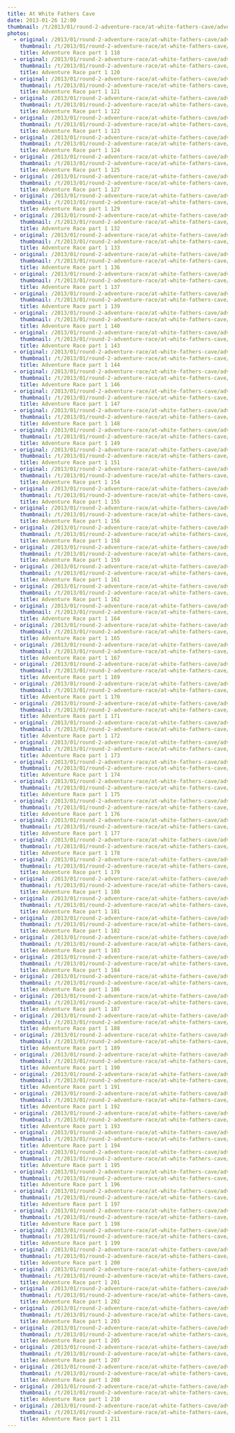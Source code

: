 ```yaml
---
title: At White Fathers Cave
date: 2013-01-26 12:00
thumbnail: /t/2013/01/round-2-adventure-race/at-white-fathers-cave/adventure-race-part-1-118.jpg
photos:
  - original: /2013/01/round-2-adventure-race/at-white-fathers-cave/adventure-race-part-1-118.jpg
    thumbnail: /t/2013/01/round-2-adventure-race/at-white-fathers-cave/adventure-race-part-1-118.jpg
    title: Adventure Race part 1 118
  - original: /2013/01/round-2-adventure-race/at-white-fathers-cave/adventure-race-part-1-120.jpg
    thumbnail: /t/2013/01/round-2-adventure-race/at-white-fathers-cave/adventure-race-part-1-120.jpg
    title: Adventure Race part 1 120
  - original: /2013/01/round-2-adventure-race/at-white-fathers-cave/adventure-race-part-1-121.jpg
    thumbnail: /t/2013/01/round-2-adventure-race/at-white-fathers-cave/adventure-race-part-1-121.jpg
    title: Adventure Race part 1 121
  - original: /2013/01/round-2-adventure-race/at-white-fathers-cave/adventure-race-part-1-122.jpg
    thumbnail: /t/2013/01/round-2-adventure-race/at-white-fathers-cave/adventure-race-part-1-122.jpg
    title: Adventure Race part 1 122
  - original: /2013/01/round-2-adventure-race/at-white-fathers-cave/adventure-race-part-1-123.jpg
    thumbnail: /t/2013/01/round-2-adventure-race/at-white-fathers-cave/adventure-race-part-1-123.jpg
    title: Adventure Race part 1 123
  - original: /2013/01/round-2-adventure-race/at-white-fathers-cave/adventure-race-part-1-124.jpg
    thumbnail: /t/2013/01/round-2-adventure-race/at-white-fathers-cave/adventure-race-part-1-124.jpg
    title: Adventure Race part 1 124
  - original: /2013/01/round-2-adventure-race/at-white-fathers-cave/adventure-race-part-1-125.jpg
    thumbnail: /t/2013/01/round-2-adventure-race/at-white-fathers-cave/adventure-race-part-1-125.jpg
    title: Adventure Race part 1 125
  - original: /2013/01/round-2-adventure-race/at-white-fathers-cave/adventure-race-part-1-127.jpg
    thumbnail: /t/2013/01/round-2-adventure-race/at-white-fathers-cave/adventure-race-part-1-127.jpg
    title: Adventure Race part 1 127
  - original: /2013/01/round-2-adventure-race/at-white-fathers-cave/adventure-race-part-1-129.jpg
    thumbnail: /t/2013/01/round-2-adventure-race/at-white-fathers-cave/adventure-race-part-1-129.jpg
    title: Adventure Race part 1 129
  - original: /2013/01/round-2-adventure-race/at-white-fathers-cave/adventure-race-part-1-132.jpg
    thumbnail: /t/2013/01/round-2-adventure-race/at-white-fathers-cave/adventure-race-part-1-132.jpg
    title: Adventure Race part 1 132
  - original: /2013/01/round-2-adventure-race/at-white-fathers-cave/adventure-race-part-1-133.jpg
    thumbnail: /t/2013/01/round-2-adventure-race/at-white-fathers-cave/adventure-race-part-1-133.jpg
    title: Adventure Race part 1 133
  - original: /2013/01/round-2-adventure-race/at-white-fathers-cave/adventure-race-part-1-136.jpg
    thumbnail: /t/2013/01/round-2-adventure-race/at-white-fathers-cave/adventure-race-part-1-136.jpg
    title: Adventure Race part 1 136
  - original: /2013/01/round-2-adventure-race/at-white-fathers-cave/adventure-race-part-1-137.jpg
    thumbnail: /t/2013/01/round-2-adventure-race/at-white-fathers-cave/adventure-race-part-1-137.jpg
    title: Adventure Race part 1 137
  - original: /2013/01/round-2-adventure-race/at-white-fathers-cave/adventure-race-part-1-139.jpg
    thumbnail: /t/2013/01/round-2-adventure-race/at-white-fathers-cave/adventure-race-part-1-139.jpg
    title: Adventure Race part 1 139
  - original: /2013/01/round-2-adventure-race/at-white-fathers-cave/adventure-race-part-1-140.jpg
    thumbnail: /t/2013/01/round-2-adventure-race/at-white-fathers-cave/adventure-race-part-1-140.jpg
    title: Adventure Race part 1 140
  - original: /2013/01/round-2-adventure-race/at-white-fathers-cave/adventure-race-part-1-143.jpg
    thumbnail: /t/2013/01/round-2-adventure-race/at-white-fathers-cave/adventure-race-part-1-143.jpg
    title: Adventure Race part 1 143
  - original: /2013/01/round-2-adventure-race/at-white-fathers-cave/adventure-race-part-1-144.jpg
    thumbnail: /t/2013/01/round-2-adventure-race/at-white-fathers-cave/adventure-race-part-1-144.jpg
    title: Adventure Race part 1 144
  - original: /2013/01/round-2-adventure-race/at-white-fathers-cave/adventure-race-part-1-146.jpg
    thumbnail: /t/2013/01/round-2-adventure-race/at-white-fathers-cave/adventure-race-part-1-146.jpg
    title: Adventure Race part 1 146
  - original: /2013/01/round-2-adventure-race/at-white-fathers-cave/adventure-race-part-1-147.jpg
    thumbnail: /t/2013/01/round-2-adventure-race/at-white-fathers-cave/adventure-race-part-1-147.jpg
    title: Adventure Race part 1 147
  - original: /2013/01/round-2-adventure-race/at-white-fathers-cave/adventure-race-part-1-148.jpg
    thumbnail: /t/2013/01/round-2-adventure-race/at-white-fathers-cave/adventure-race-part-1-148.jpg
    title: Adventure Race part 1 148
  - original: /2013/01/round-2-adventure-race/at-white-fathers-cave/adventure-race-part-1-149.jpg
    thumbnail: /t/2013/01/round-2-adventure-race/at-white-fathers-cave/adventure-race-part-1-149.jpg
    title: Adventure Race part 1 149
  - original: /2013/01/round-2-adventure-race/at-white-fathers-cave/adventure-race-part-1-151.jpg
    thumbnail: /t/2013/01/round-2-adventure-race/at-white-fathers-cave/adventure-race-part-1-151.jpg
    title: Adventure Race part 1 151
  - original: /2013/01/round-2-adventure-race/at-white-fathers-cave/adventure-race-part-1-154.jpg
    thumbnail: /t/2013/01/round-2-adventure-race/at-white-fathers-cave/adventure-race-part-1-154.jpg
    title: Adventure Race part 1 154
  - original: /2013/01/round-2-adventure-race/at-white-fathers-cave/adventure-race-part-1-155.jpg
    thumbnail: /t/2013/01/round-2-adventure-race/at-white-fathers-cave/adventure-race-part-1-155.jpg
    title: Adventure Race part 1 155
  - original: /2013/01/round-2-adventure-race/at-white-fathers-cave/adventure-race-part-1-156.jpg
    thumbnail: /t/2013/01/round-2-adventure-race/at-white-fathers-cave/adventure-race-part-1-156.jpg
    title: Adventure Race part 1 156
  - original: /2013/01/round-2-adventure-race/at-white-fathers-cave/adventure-race-part-1-158.jpg
    thumbnail: /t/2013/01/round-2-adventure-race/at-white-fathers-cave/adventure-race-part-1-158.jpg
    title: Adventure Race part 1 158
  - original: /2013/01/round-2-adventure-race/at-white-fathers-cave/adventure-race-part-1-159.jpg
    thumbnail: /t/2013/01/round-2-adventure-race/at-white-fathers-cave/adventure-race-part-1-159.jpg
    title: Adventure Race part 1 159
  - original: /2013/01/round-2-adventure-race/at-white-fathers-cave/adventure-race-part-1-161.jpg
    thumbnail: /t/2013/01/round-2-adventure-race/at-white-fathers-cave/adventure-race-part-1-161.jpg
    title: Adventure Race part 1 161
  - original: /2013/01/round-2-adventure-race/at-white-fathers-cave/adventure-race-part-1-162.jpg
    thumbnail: /t/2013/01/round-2-adventure-race/at-white-fathers-cave/adventure-race-part-1-162.jpg
    title: Adventure Race part 1 162
  - original: /2013/01/round-2-adventure-race/at-white-fathers-cave/adventure-race-part-1-164.jpg
    thumbnail: /t/2013/01/round-2-adventure-race/at-white-fathers-cave/adventure-race-part-1-164.jpg
    title: Adventure Race part 1 164
  - original: /2013/01/round-2-adventure-race/at-white-fathers-cave/adventure-race-part-1-165.jpg
    thumbnail: /t/2013/01/round-2-adventure-race/at-white-fathers-cave/adventure-race-part-1-165.jpg
    title: Adventure Race part 1 165
  - original: /2013/01/round-2-adventure-race/at-white-fathers-cave/adventure-race-part-1-167.jpg
    thumbnail: /t/2013/01/round-2-adventure-race/at-white-fathers-cave/adventure-race-part-1-167.jpg
    title: Adventure Race part 1 167
  - original: /2013/01/round-2-adventure-race/at-white-fathers-cave/adventure-race-part-1-169.jpg
    thumbnail: /t/2013/01/round-2-adventure-race/at-white-fathers-cave/adventure-race-part-1-169.jpg
    title: Adventure Race part 1 169
  - original: /2013/01/round-2-adventure-race/at-white-fathers-cave/adventure-race-part-1-170.jpg
    thumbnail: /t/2013/01/round-2-adventure-race/at-white-fathers-cave/adventure-race-part-1-170.jpg
    title: Adventure Race part 1 170
  - original: /2013/01/round-2-adventure-race/at-white-fathers-cave/adventure-race-part-1-171.jpg
    thumbnail: /t/2013/01/round-2-adventure-race/at-white-fathers-cave/adventure-race-part-1-171.jpg
    title: Adventure Race part 1 171
  - original: /2013/01/round-2-adventure-race/at-white-fathers-cave/adventure-race-part-1-172.jpg
    thumbnail: /t/2013/01/round-2-adventure-race/at-white-fathers-cave/adventure-race-part-1-172.jpg
    title: Adventure Race part 1 172
  - original: /2013/01/round-2-adventure-race/at-white-fathers-cave/adventure-race-part-1-173.jpg
    thumbnail: /t/2013/01/round-2-adventure-race/at-white-fathers-cave/adventure-race-part-1-173.jpg
    title: Adventure Race part 1 173
  - original: /2013/01/round-2-adventure-race/at-white-fathers-cave/adventure-race-part-1-174.jpg
    thumbnail: /t/2013/01/round-2-adventure-race/at-white-fathers-cave/adventure-race-part-1-174.jpg
    title: Adventure Race part 1 174
  - original: /2013/01/round-2-adventure-race/at-white-fathers-cave/adventure-race-part-1-175.jpg
    thumbnail: /t/2013/01/round-2-adventure-race/at-white-fathers-cave/adventure-race-part-1-175.jpg
    title: Adventure Race part 1 175
  - original: /2013/01/round-2-adventure-race/at-white-fathers-cave/adventure-race-part-1-176.jpg
    thumbnail: /t/2013/01/round-2-adventure-race/at-white-fathers-cave/adventure-race-part-1-176.jpg
    title: Adventure Race part 1 176
  - original: /2013/01/round-2-adventure-race/at-white-fathers-cave/adventure-race-part-1-177.jpg
    thumbnail: /t/2013/01/round-2-adventure-race/at-white-fathers-cave/adventure-race-part-1-177.jpg
    title: Adventure Race part 1 177
  - original: /2013/01/round-2-adventure-race/at-white-fathers-cave/adventure-race-part-1-178.jpg
    thumbnail: /t/2013/01/round-2-adventure-race/at-white-fathers-cave/adventure-race-part-1-178.jpg
    title: Adventure Race part 1 178
  - original: /2013/01/round-2-adventure-race/at-white-fathers-cave/adventure-race-part-1-179.jpg
    thumbnail: /t/2013/01/round-2-adventure-race/at-white-fathers-cave/adventure-race-part-1-179.jpg
    title: Adventure Race part 1 179
  - original: /2013/01/round-2-adventure-race/at-white-fathers-cave/adventure-race-part-1-180.jpg
    thumbnail: /t/2013/01/round-2-adventure-race/at-white-fathers-cave/adventure-race-part-1-180.jpg
    title: Adventure Race part 1 180
  - original: /2013/01/round-2-adventure-race/at-white-fathers-cave/adventure-race-part-1-181.jpg
    thumbnail: /t/2013/01/round-2-adventure-race/at-white-fathers-cave/adventure-race-part-1-181.jpg
    title: Adventure Race part 1 181
  - original: /2013/01/round-2-adventure-race/at-white-fathers-cave/adventure-race-part-1-182.jpg
    thumbnail: /t/2013/01/round-2-adventure-race/at-white-fathers-cave/adventure-race-part-1-182.jpg
    title: Adventure Race part 1 182
  - original: /2013/01/round-2-adventure-race/at-white-fathers-cave/adventure-race-part-1-183.jpg
    thumbnail: /t/2013/01/round-2-adventure-race/at-white-fathers-cave/adventure-race-part-1-183.jpg
    title: Adventure Race part 1 183
  - original: /2013/01/round-2-adventure-race/at-white-fathers-cave/adventure-race-part-1-184.jpg
    thumbnail: /t/2013/01/round-2-adventure-race/at-white-fathers-cave/adventure-race-part-1-184.jpg
    title: Adventure Race part 1 184
  - original: /2013/01/round-2-adventure-race/at-white-fathers-cave/adventure-race-part-1-186.jpg
    thumbnail: /t/2013/01/round-2-adventure-race/at-white-fathers-cave/adventure-race-part-1-186.jpg
    title: Adventure Race part 1 186
  - original: /2013/01/round-2-adventure-race/at-white-fathers-cave/adventure-race-part-1-187.jpg
    thumbnail: /t/2013/01/round-2-adventure-race/at-white-fathers-cave/adventure-race-part-1-187.jpg
    title: Adventure Race part 1 187
  - original: /2013/01/round-2-adventure-race/at-white-fathers-cave/adventure-race-part-1-188.jpg
    thumbnail: /t/2013/01/round-2-adventure-race/at-white-fathers-cave/adventure-race-part-1-188.jpg
    title: Adventure Race part 1 188
  - original: /2013/01/round-2-adventure-race/at-white-fathers-cave/adventure-race-part-1-189.jpg
    thumbnail: /t/2013/01/round-2-adventure-race/at-white-fathers-cave/adventure-race-part-1-189.jpg
    title: Adventure Race part 1 189
  - original: /2013/01/round-2-adventure-race/at-white-fathers-cave/adventure-race-part-1-190.jpg
    thumbnail: /t/2013/01/round-2-adventure-race/at-white-fathers-cave/adventure-race-part-1-190.jpg
    title: Adventure Race part 1 190
  - original: /2013/01/round-2-adventure-race/at-white-fathers-cave/adventure-race-part-1-191.jpg
    thumbnail: /t/2013/01/round-2-adventure-race/at-white-fathers-cave/adventure-race-part-1-191.jpg
    title: Adventure Race part 1 191
  - original: /2013/01/round-2-adventure-race/at-white-fathers-cave/adventure-race-part-1-192.jpg
    thumbnail: /t/2013/01/round-2-adventure-race/at-white-fathers-cave/adventure-race-part-1-192.jpg
    title: Adventure Race part 1 192
  - original: /2013/01/round-2-adventure-race/at-white-fathers-cave/adventure-race-part-1-193.jpg
    thumbnail: /t/2013/01/round-2-adventure-race/at-white-fathers-cave/adventure-race-part-1-193.jpg
    title: Adventure Race part 1 193
  - original: /2013/01/round-2-adventure-race/at-white-fathers-cave/adventure-race-part-1-194.jpg
    thumbnail: /t/2013/01/round-2-adventure-race/at-white-fathers-cave/adventure-race-part-1-194.jpg
    title: Adventure Race part 1 194
  - original: /2013/01/round-2-adventure-race/at-white-fathers-cave/adventure-race-part-1-195.jpg
    thumbnail: /t/2013/01/round-2-adventure-race/at-white-fathers-cave/adventure-race-part-1-195.jpg
    title: Adventure Race part 1 195
  - original: /2013/01/round-2-adventure-race/at-white-fathers-cave/adventure-race-part-1-196.jpg
    thumbnail: /t/2013/01/round-2-adventure-race/at-white-fathers-cave/adventure-race-part-1-196.jpg
    title: Adventure Race part 1 196
  - original: /2013/01/round-2-adventure-race/at-white-fathers-cave/adventure-race-part-1-197.jpg
    thumbnail: /t/2013/01/round-2-adventure-race/at-white-fathers-cave/adventure-race-part-1-197.jpg
    title: Adventure Race part 1 197
  - original: /2013/01/round-2-adventure-race/at-white-fathers-cave/adventure-race-part-1-198.jpg
    thumbnail: /t/2013/01/round-2-adventure-race/at-white-fathers-cave/adventure-race-part-1-198.jpg
    title: Adventure Race part 1 198
  - original: /2013/01/round-2-adventure-race/at-white-fathers-cave/adventure-race-part-1-199.jpg
    thumbnail: /t/2013/01/round-2-adventure-race/at-white-fathers-cave/adventure-race-part-1-199.jpg
    title: Adventure Race part 1 199
  - original: /2013/01/round-2-adventure-race/at-white-fathers-cave/adventure-race-part-1-200.jpg
    thumbnail: /t/2013/01/round-2-adventure-race/at-white-fathers-cave/adventure-race-part-1-200.jpg
    title: Adventure Race part 1 200
  - original: /2013/01/round-2-adventure-race/at-white-fathers-cave/adventure-race-part-1-201.jpg
    thumbnail: /t/2013/01/round-2-adventure-race/at-white-fathers-cave/adventure-race-part-1-201.jpg
    title: Adventure Race part 1 201
  - original: /2013/01/round-2-adventure-race/at-white-fathers-cave/adventure-race-part-1-202.jpg
    thumbnail: /t/2013/01/round-2-adventure-race/at-white-fathers-cave/adventure-race-part-1-202.jpg
    title: Adventure Race part 1 202
  - original: /2013/01/round-2-adventure-race/at-white-fathers-cave/adventure-race-part-1-203.jpg
    thumbnail: /t/2013/01/round-2-adventure-race/at-white-fathers-cave/adventure-race-part-1-203.jpg
    title: Adventure Race part 1 203
  - original: /2013/01/round-2-adventure-race/at-white-fathers-cave/adventure-race-part-1-205.jpg
    thumbnail: /t/2013/01/round-2-adventure-race/at-white-fathers-cave/adventure-race-part-1-205.jpg
    title: Adventure Race part 1 205
  - original: /2013/01/round-2-adventure-race/at-white-fathers-cave/adventure-race-part-1-207.jpg
    thumbnail: /t/2013/01/round-2-adventure-race/at-white-fathers-cave/adventure-race-part-1-207.jpg
    title: Adventure Race part 1 207
  - original: /2013/01/round-2-adventure-race/at-white-fathers-cave/adventure-race-part-1-208.jpg
    thumbnail: /t/2013/01/round-2-adventure-race/at-white-fathers-cave/adventure-race-part-1-208.jpg
    title: Adventure Race part 1 208
  - original: /2013/01/round-2-adventure-race/at-white-fathers-cave/adventure-race-part-1-210.jpg
    thumbnail: /t/2013/01/round-2-adventure-race/at-white-fathers-cave/adventure-race-part-1-210.jpg
    title: Adventure Race part 1 210
  - original: /2013/01/round-2-adventure-race/at-white-fathers-cave/adventure-race-part-1-211.jpg
    thumbnail: /t/2013/01/round-2-adventure-race/at-white-fathers-cave/adventure-race-part-1-211.jpg
    title: Adventure Race part 1 211
---
```


